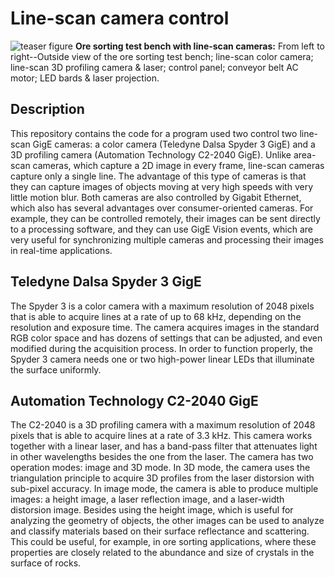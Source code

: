 # Line-scan camera control

![teaser figure](images/testbench_images.png)
**Ore sorting test bench with line-scan cameras:** From left to right--Outside view of the ore sorting test bench; line-scan color camera; line-scan 3D profiling camera & laser; control panel; conveyor belt AC motor; LED bards & laser projection. </p> 

## Description

This repository contains the code for a program used two control two line-scan GigE cameras: a color camera (Teledyne Dalsa Spyder 3 GigE) and a 3D profiling camera (Automation Technology C2-2040 GigE). Unlike area-scan cameras, which capture a 2D image in every frame, line-scan cameras capture only a single line. The advantage of this type of cameras is that they can capture images of objects moving at very high speeds with very little motion blur. Both cameras are also controlled by Gigabit Ethernet, which also has several advantages over consumer-oriented cameras. For example, they can be controlled remotely, their images can be sent directly to a processing software, and they can use GigE Vision events, which are very useful for synchronizing multiple cameras and processing their images in real-time applications.

## Teledyne Dalsa Spyder 3 GigE

The Spyder 3 is a color camera with a maximum resolution of 2048 pixels that is able to acquire lines at a rate of up to 68 kHz, depending on the resolution and exposure time. The camera acquires images in the standard RGB color space and has dozens of settings that can be adjusted, and even modified during the acquisition process. In order to function properly, the Spyder 3 camera needs one or two high-power linear LEDs that illuminate the surface uniformly.

## Automation Technology C2-2040 GigE

The C2-2040 is a 3D profiling camera with a maximum resolution of 2048 pixels that is able to acquire lines at a rate of 3.3 kHz. This camera works together with a linear laser, and has a band-pass filter that attenuates light in other wavelengths besides the one from the laser. The camera has two operation modes: image and 3D mode. In 3D mode, the camera uses the triangulation principle to acquire 3D profiles from the laser distorsion with sub-pixel accuracy. In image mode, the camera is able to produce multiple images: a height image, a laser reflection image, and a laser-width distorsion image. Besides using the height image, which is useful for analyzing the geometry of objects, the other images can be used to analyze and classify materials based on their surface reflectance and scattering. This could be useful, for example, in ore sorting applications, where these properties are closely related to the abundance and size of crystals in the surface of rocks.

